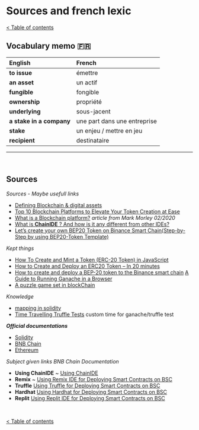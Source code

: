 # Sources and french lexic

[< Table of contents](../tokenizerDocumentation.md)

## **Vocabulary memo 🇫🇷**

| English                              | French                             |
| :----------------------------------- | :--------------------------------- |
| **to issue**                         | émettre                            |
| **an asset**                         | un actif                           |
| **fungible**                         | fongible                           |
| **ownership**                        | propriété                          |
| **underlying**                       | sous-jacent                        |
| **a stake in a company**             | une part dans une entreprise       |
| **stake**                            | un enjeu / mettre en jeu           |
| **recipient**                        | destinataire                       |


---

<br/>

## **Sources**

*Sources - Maybe usefull links*  
- [Defining Blockchain & digital assets](https://www2.deloitte.com/us/en/pages/about-deloitte/solutions/blockchain-digital-assets-definition.html)  
- [Top 10 Blockchain Platforms to Elevate Your Token Creation at Ease](https://www.coinsclone.com/top-10-blockchain-platforms/)  
- [What is a Blockchain platform?](https://blogs.opentext.com/blockchain-platform/) *article from Mark Morley 02/2020*
- [What is **ChainIDE** ? And how is it any different from other IDEs?](https://paschal.hashnode.dev/what-is-chainide-and-how-is-it-any-different-from-other-ides#heading-key-features-of-chainide)  
- [Let’s create your own BEP20 Token on Binance Smart Chain(Step-by-Step by using BEP20-Token Template)](https://misterfocusth.medium.com/lets-create-your-own-bep20-token-on-binance-smart-chain-step-by-step-by-using-bep20-token-c41eacd1a5da) 

*Kept things*  
- [How To Create and Mint a Token (ERC-20 Token) in JavaScript](https://betterprogramming.pub/how-to-create-and-mint-a-crypto-coin-erc-20-token-in-javascript-ef39ecc74e27)  
- [How to Create and Deploy an ERC20 Token – In 20 minutes](https://vitto.cc/how-to-create-and-deploy-an-erc20-token-in-20-minutes/)  
- [How to create and deploy a BEP-20 token to the Binance smart chain](https://blog.logrocket.com/how-to-create-deploy-bep-20-token-binance-smart-chain/)
[A Guide to Running Ganache in a Browser](https://hackernoon.com/a-guide-to-running-ganache-in-a-browser)
- [A puzzle game set in blockChain](https://github.com/upstateinteractive/blockchain-puzzle)

*Knowledge*
- [mapping in solidity](https://medium.com/upstate-interactive/mappings-in-solidity-explained-in-under-two-minutes-ecba88aff96e)
- [Time Travelling Truffle Tests](https://medium.com/edgefund/time-travelling-truffle-tests-f581c1964687) custom time for ganache/truffle test

***Official documentations***
- [Solidity](https://docs.soliditylang.org/en/v0.8.24/)
- [BNB Chain](https://docs.bnbchain.org/docs/overview)
- [Ethereum](https://ethereum.org/fr/what-is-ethereum)

*Subject given links BNB Chain Documentation*  
- **Using ChainIDE** ~ [Using ChainIDE](https://docs.bnbchain.org/docs/chainide/)  
- **Remix** ~ [Using Remix IDE for Deploying Smart Contracts on BSC](https://docs.bnbchain.org/docs/remix-new/)  
- **Truffle** [Using Truffle for Deploying Smart Contracts on BSC](https://docs.bnbchain.org/docs/truffle-new/)  
- **Hardhat** [Using Hardhat for Deploying Smart Contracts on BSC](https://docs.bnbchain.org/docs/hardhat-new/)  
- **Replit** [Using Replit IDE for Deploying Smart Contracts on BSC](https://docs.bnbchain.org/docs/replit/)

<br/>

[< Table of contents](../tokenizerDocumentation.md)